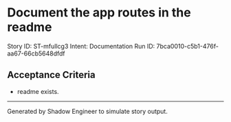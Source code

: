 # Document the app routes in the readme

Story ID: ST-mfullcg3
Intent: Documentation
Run ID: 7bca0010-c5b1-476f-aa67-66cb5648dfdf

## Acceptance Criteria
- readme exists.

---
Generated by Shadow Engineer to simulate story output.

